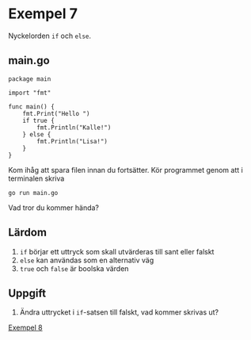 # Exempel 7

Nyckelorden `if` och `else`.



## main.go

	package main
	
	import "fmt"
	
	func main() {
        fmt.Print("Hello ")
        if true {
            fmt.Println("Kalle!")
        } else {
            fmt.Println("Lisa!")
        }
    }
	
Kom ihåg att spara filen innan du fortsätter. Kör programmet genom att i terminalen skriva

	go run main.go
	
Vad tror du kommer hända?

## Lärdom

1. `if` börjar ett uttryck som skall utvärderas till sant eller falskt
1. `else` kan användas som en alternativ väg
1. `true` och `false` är boolska värden

## Uppgift

1. Ändra uttrycket i `if`-satsen till falskt, vad kommer skrivas ut?

[Exempel 8](../exempel8/README.md#exempel-8)
